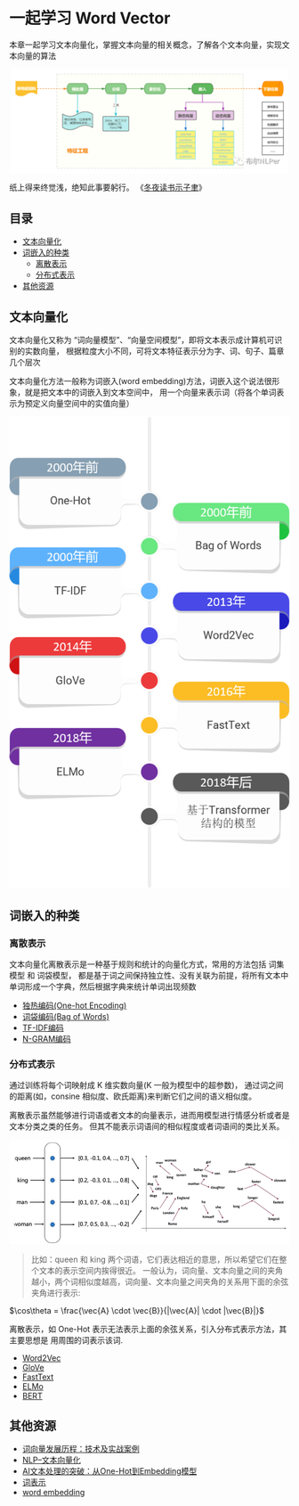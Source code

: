 
# 一起学习 Word Vector

本章一起学习文本向量化，掌握文本向量的相关概念，了解各个文本向量，实现文本向量的算法

<img src="images/img_8.png" alt="Image" style="display: block; margin-left: auto; margin-right: auto; width: 500px;">


纸上得来终觉浅，绝知此事要躬行。 《[冬夜读书示子聿](https://www.gushiwen.cn/mingju/juv_bc2e9eb921c8.aspx)》

## 目录
- [文本向量化](#文本向量化)
- [词嵌入的种类](#词嵌入的种类)
  - [离散表示](#离散表示)
  - [分布式表示](#分布式表示)
- [其他资源](#其他资源)

## 文本向量化

文本向量化又称为 “词向量模型”、“向量空间模型”，即将文本表示成计算机可识别的实数向量， 根据粒度大小不同，可将文本特征表示分为字、词、句子、篇章几个层次

文本向量化方法一般称为词嵌入(word embedding)方法，词嵌入这个说法很形象，就是把文本中的词嵌入到文本空间中， 用一个向量来表示词（将各个单词表示为预定义向量空间中的实值向量）

![Image](images/img_1.png "Image")

## 词嵌入的种类
### 离散表示
文本向量化离散表示是一种基于规则和统计的向量化方式，常用的方法包括 词集模型 和 词袋模型， 都是基于词之间保持独立性、没有关联为前提，将所有文本中单词形成一个字典，然后根据字典来统计单词出现频数

- [独热编码(One-hot Encoding)](./01.one-hot.ipynb)
- [词袋编码(Bag of Words)](./02.bag-of-word.ipynb)
- [TF-IDF编码](./03.tf-idf.ipynb)
- [N-GRAM编码](./04.n-gram.ipynb)

### 分布式表示
通过训练将每个词映射成 K 维实数向量(K 一般为模型中的超参数)， 通过词之间的距离(如，consine 相似度、欧氏距离)来判断它们之间的语义相似度。

离散表示虽然能够进行词语或者文本的向量表示，进而用模型进行情感分析或者是文本分类之类的任务。 但其不能表示词语间的相似程度或者词语间的类比关系。

![Image](images/img_2.png "Image")

>比如：queen 和 king 两个词语，它们表达相近的意思，所以希望它们在整个文本的表示空间内挨得很近。
一般认为，词向量、文本向量之间的夹角越小，两个词相似度越高，词向量、文本向量之间夹角的关系用下面的余弦夹角进行表示:

$\cos\theta = \frac{\vec{A} \cdot \vec{B}}{|\vec{A}| \cdot |\vec{B}|}$

离散表示，如 One-Hot 表示无法表示上面的余弦关系，引入分布式表示方法，其主要思想是 用周围的词表示该词.

- [Word2Vec](./05.word2vec.ipynb)
- [GloVe](./06.glove.ipynb)
- [FastText](./07.fasttext.ipynb)
- [ELMo](./08.elmo.ipynb)
- [BERT](./09.bert.ipynb)


## 其他资源
- [词向量发展历程：技术及实战案例](https://mp.weixin.qq.com/s/nLfeTAlX7C1zfRC7JEPTaQ)
- [NLP–文本向量化](https://deeplearning-doc.readthedocs.io/en/latest/deeplearning/NLP/NLP-text-vector.html#co-currence-matrix)
- [AI文本处理的突破：从One-Hot到Embedding模型](https://www.53ai.com/news/qianyanjishu/2024060576385.html)
- [词表示](https://paddlepedia.readthedocs.io/en/latest/tutorials/sequence_model/word_representation/index.html)
- [word embedding](https://github.com/shibing624/nlp-tutorial/blob/main/01_word_embedding/01_%E6%96%87%E6%9C%AC%E8%A1%A8%E7%A4%BA.ipynb)

